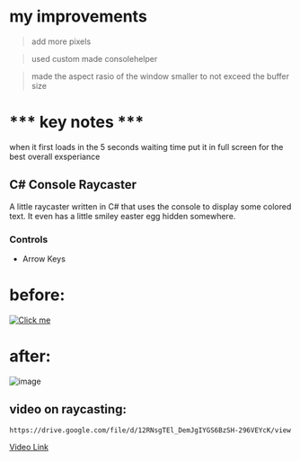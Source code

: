 # my improvements
>add more pixels

>used custom made consolehelper

>made the aspect rasio of the window smaller to not exceed the buffer size

# *** key notes ***
when it first loads in the 5 seconds waiting time put it in full screen for the best overall exsperiance

## C# Console Raycaster
A little raycaster written in C# that uses the console to display some colored text. It even has a little smiley easter egg hidden somewhere.

### Controls
- Arrow Keys

# before:
[![Click me](https://imgur.com/UKBMB5A.png)](https://drive.google.com/open?id=12RNsgTEl_DemJgIYGS6BzSH-296VEYcK)

# after:

![image](https://github.com/user-attachments/assets/f6dcdb0d-535d-440e-92b4-8e0d6a14476b)

## video on raycasting:
~~~
https://drive.google.com/file/d/12RNsgTEl_DemJgIYGS6BzSH-296VEYcK/view
~~~
[Video Link](https://drive.google.com/file/d/12RNsgTEl_DemJgIYGS6BzSH-296VEYcK/view)
